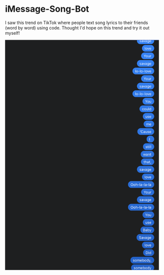 # iMessage-Song-Bot
I saw this trend on TikTok where people text song lyrics to their friends (word by word) using code. Thought I'd hope on this trend and try it out myself!

![img](screenshot.png)
